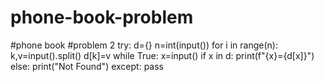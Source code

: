 # phone-book-problem
#phone book
#problem 2
try:
 d={}
 n=int(input())
 for i in range(n):
   k,v=input().split()
   d[k]=v
 while True:
   x=input()
   if x in d:
     print(f"{x}={d[x]}")
   else:
     print("Not Found")
except:
  pass
